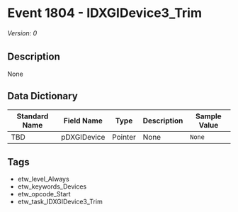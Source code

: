 # Event 1804 - IDXGIDevice3_Trim
###### Version: 0

## Description
None

## Data Dictionary
|Standard Name|Field Name|Type|Description|Sample Value|
|---|---|---|---|---|
|TBD|pDXGIDevice|Pointer|None|`None`|

## Tags
* etw_level_Always
* etw_keywords_Devices
* etw_opcode_Start
* etw_task_IDXGIDevice3_Trim
